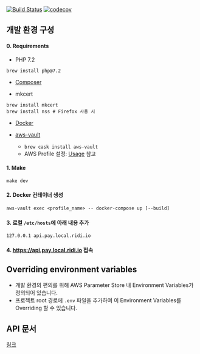 [![Build Status](https://travis-ci.com/ridi/pay-backend.svg?token=xPAQFHxECFy2kMpwAYno&branch=master)](https://travis-ci.com/ridi/pay-backend)
[![codecov](https://codecov.io/gh/ridi/pay-backend/branch/master/graph/badge.svg?token=g1l9Hrb9zH)](https://codecov.io/gh/ridi/pay-backend)

## 개발 환경 구성

#### 0. Requirements
- PHP 7.2
```
brew install php@7.2
```

- [Composer](https://getcomposer.org/doc/00-intro.md#globally)

- mkcert
```
brew install mkcert
brew install nss # Firefox 사용 시
```

- [Docker](https://store.docker.com/editions/community/docker-ce-desktop-mac)
  
- [aws-vault](https://github.com/99designs/aws-vault)
  - `brew cask install aws-vault`
  - AWS Profile 설정: [Usage](https://github.com/99designs/aws-vault#usage) 참고

#### 1. Make
```
make dev
```

#### 2. Docker 컨테이너 생성
```
aws-vault exec <profile_name> -- docker-compose up [--build] 
```

#### 3. 로컬 `/etc/hosts`에 아래 내용 추가
```
127.0.0.1 api.pay.local.ridi.io
```

#### 4. https://api.pay.local.ridi.io 접속

## Overriding environment variables
- 개발 환경의 편의를 위해 AWS Parameter Store 내 Environment Variables가 정의되어 있습니다.
- 프로젝트 root 경로에 `.env` 파일을 추가하여 이 Environment Variables를 Overriding 할 수 있습니다. 

## API 문서
[링크](https://s3.ap-northeast-2.amazonaws.com/ridi-pay-dev-docs/api.html)
